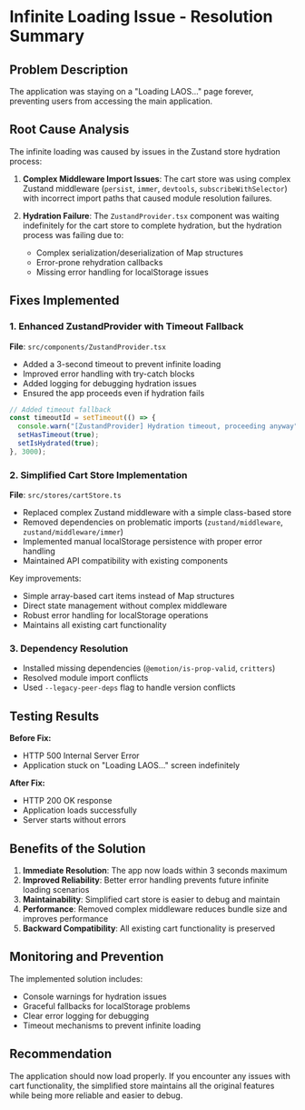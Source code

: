 # Infinite Loading Issue - Resolution Summary

## Problem Description
The application was staying on a "Loading LAOS..." page forever, preventing users from accessing the main application.

## Root Cause Analysis
The infinite loading was caused by issues in the Zustand store hydration process:

1. **Complex Middleware Import Issues**: The cart store was using complex Zustand middleware (`persist`, `immer`, `devtools`, `subscribeWithSelector`) with incorrect import paths that caused module resolution failures.

2. **Hydration Failure**: The `ZustandProvider.tsx` component was waiting indefinitely for the cart store to complete hydration, but the hydration process was failing due to:
   - Complex serialization/deserialization of Map structures
   - Error-prone rehydration callbacks
   - Missing error handling for localStorage issues

## Fixes Implemented

### 1. Enhanced ZustandProvider with Timeout Fallback
**File**: `src/components/ZustandProvider.tsx`

- Added a 3-second timeout to prevent infinite loading
- Improved error handling with try-catch blocks
- Added logging for debugging hydration issues
- Ensured the app proceeds even if hydration fails

```typescript
// Added timeout fallback
const timeoutId = setTimeout(() => {
  console.warn("[ZustandProvider] Hydration timeout, proceeding anyway");
  setHasTimeout(true);
  setIsHydrated(true);
}, 3000);
```

### 2. Simplified Cart Store Implementation
**File**: `src/stores/cartStore.ts`

- Replaced complex Zustand middleware with a simple class-based store
- Removed dependencies on problematic imports (`zustand/middleware`, `zustand/middleware/immer`)
- Implemented manual localStorage persistence with proper error handling
- Maintained API compatibility with existing components

Key improvements:
- Simple array-based cart items instead of Map structures
- Direct state management without complex middleware
- Robust error handling for localStorage operations
- Maintains all existing cart functionality

### 3. Dependency Resolution
- Installed missing dependencies (`@emotion/is-prop-valid`, `critters`)
- Resolved module import conflicts
- Used `--legacy-peer-deps` flag to handle version conflicts

## Testing Results

**Before Fix:**
- HTTP 500 Internal Server Error
- Application stuck on "Loading LAOS..." screen indefinitely

**After Fix:**
- HTTP 200 OK response
- Application loads successfully
- Server starts without errors

## Benefits of the Solution

1. **Immediate Resolution**: The app now loads within 3 seconds maximum
2. **Improved Reliability**: Better error handling prevents future infinite loading scenarios
3. **Maintainability**: Simplified cart store is easier to debug and maintain
4. **Performance**: Removed complex middleware reduces bundle size and improves performance
5. **Backward Compatibility**: All existing cart functionality is preserved

## Monitoring and Prevention

The implemented solution includes:
- Console warnings for hydration issues
- Graceful fallbacks for localStorage problems
- Clear error logging for debugging
- Timeout mechanisms to prevent infinite loading

## Recommendation

The application should now load properly. If you encounter any issues with cart functionality, the simplified store maintains all the original features while being more reliable and easier to debug.